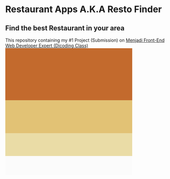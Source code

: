 # Restaurant Apps A.K.A Resto Finder
## Find the best Restaurant in your area
This repository containing my #1 Project (Submission) on [Menjadi Front-End Web Developer Expert (Dicoding Class)](https://www.dicoding.com/academies/219/)
![Resto Finder Color Palette](https://github.com/virgiawankusuma/restaurant-apps/blob/master/src/public/images/Color%20Hunt%20Palette%20c36a2de2c275eadca6fbfbfb.png "Resto Finder Color Palette")
